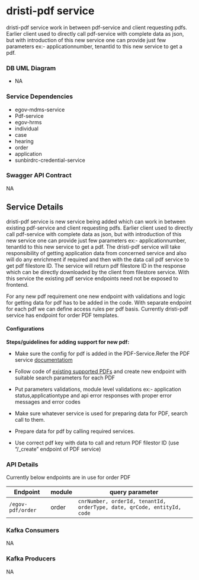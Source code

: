 # dristi-pdf service

dristi-pdf service work in between pdf-service and client requesting pdfs. Earlier client used to directly call pdf-service with complete data as json, but with introduction of this new service one can provide just few parameters ex:- applicationnumber, tenantId to this new service to get a pdf. 
### DB UML Diagram

- NA

### Service Dependencies

- egov-mdms-service
- Pdf-service
- egov-hrms
- individual
- case
- hearing
- order
- application
- sunbirdrc-credential-service


### Swagger API Contract
NA

## Service Details

dristi-pdf service is new service being added which can work in between existing pdf-service and client requesting pdfs. Earlier client used to directly call pdf-service with complete data as json, but with introduction of this new service one can provide just few parameters ex:- applicationnumber, tenantId to this new service to get a pdf. The dristi-pdf service will take responsibility of getting application data from concerned service and also will do any enrichment if required and then with the data call pdf service to get pdf filestore ID. The service will return pdf filestore ID in the response which can be directly downloaded by the client from filestore service. With this service the existing pdf service endpoints need not be exposed to frontend.

For any new pdf requirement one new endpoint with validations and logic for getting data for pdf has to be added in the code. With separate endpoint for each pdf we can define access rules per pdf basis. Currently dristi-pdf service has endpoint for order PDF templates.


#### Configurations

**Steps/guidelines for adding support for new pdf:**

- Make sure the config for pdf is added in the PDF-Service.Refer the PDF service [documentatiom](https://digit-discuss.atlassian.net/l/c/f3APeZPF )

- Follow code of [existing supported PDFs](https://github.com/egovernments/DIGIT-Works/tree/master/utilities/works-pdf/src/routes) and create new endpoint with suitable search parameters for each PDF

- Put parameters validations, module level validations ex:- application status,applicationtype and api error responses with proper error messages and error codes

- Make sure whatever service is used for preparing data for PDF, search call to them.

- Prepare data for pdf by calling required services.

- Use correct pdf key with data to call and return PDF filestor ID (use “/_create” endpoint of PDF service)


### API Details
Currently below endpoints are in use for order PDF

| Endpoint | module | query parameter |
| -------- | ------ | --------------- |
|`/egov-pdf/order` | order | `cnrNumber, orderId, tenantId, orderType, date, qrCode, entityId, code` |

### Kafka Consumers
NA

### Kafka Producers
NA
